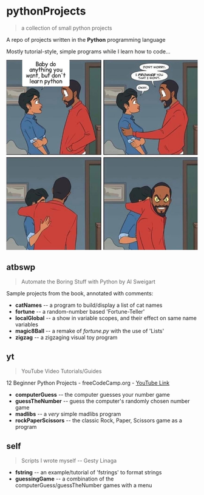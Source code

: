 # pythonProjects
> a collection of small python projects

A repo of projects written in the **Python** programming language

Mostly tutorial-style, simple programs while I learn how to code...

![learning Python image](imgs/pythonThriller.png)

## atbswp
> Automate the Boring Stuff with Python by Al Sweigart

Sample projects from the book, annotated with comments:
* **catNames** -- a program to build/display a list of cat names
* **fortune** -- a random-number based 'Fortune-Teller'
* **localGlobal** -- a show in variable scopes, and their effect on same name variables
* **magic8Ball** -- a remake of *fortune.py* with the use of 'Lists'
* **zigzag** -- a zigzaging visual toy program

## yt
> YouTube Video Tutorials/Guides

12 Beginner Python Projects - freeCodeCamp.org - [YouTube Link](https://youtu.be/8ext9G7xspg)
* **computerGuess** -- the computer guesses your number game
* **guessTheNumber** -- guess the computer's randomly chosen number game
* **madlibs** -- a *very* simple madlibs program
* **rockPaperScissors** -- the classic Rock, Paper, Scissors game as a program

## self
> Scripts I wrote myself -- Gesty Linaga

* **fstring** -- an example/tutorial of 'fstrings' to format strings
* **guessingGame** -- a combination of the computerGuess/guessTheNumber games with a menu
